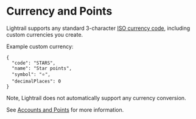 # Currency and Points

Lightrail supports any standard 3-character [ISO currency code](https://en.wikipedia.org/wiki/ISO_4217), including custom currencies you create.    

Example custom currency:
``` 
{
  "code": "STARS",
  "name": "Star points",
  "symbol": "⭐",
  "decimalPlaces": 0
}
```

Note, Lightrail does not automatically support any currency conversion.  


See [Accounts and Points](#use-cases/accounts-and-points) for more information.